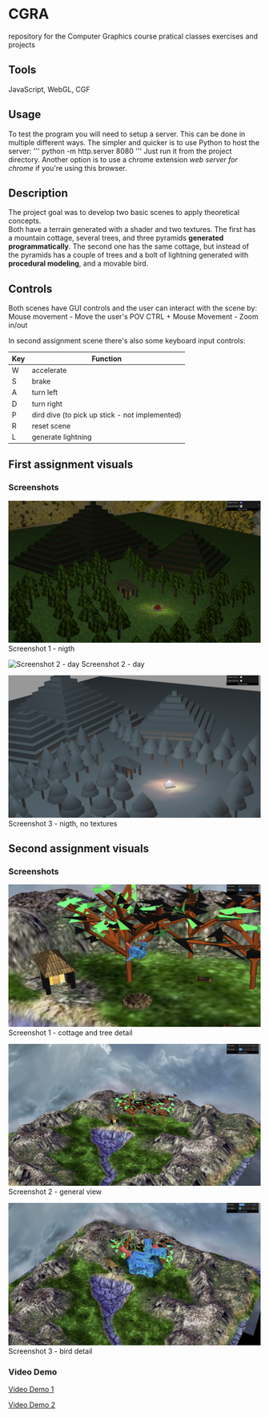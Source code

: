 # CGRA
repository for the Computer Graphics course pratical classes exercises and projects

## Tools
JavaScript, WebGL, CGF

## Usage
To test the program you will need to setup a server.
This can be done in multiple different ways. The simpler and quicker is to use Python to host the server:
'''
python -m http.server 8080
'''
Just run it from the project directory.
Another option is to use a chrome extension *web server for chrome* if you're using this browser.

## Description

The project goal was to develop two basic scenes to apply theoretical concepts.  
Both have a terrain generated with a shader and two textures. 
The first has a mountain cottage, several trees, and three pyramids **generated programmatically**. 
The second one has the same cottage, but instead of the pyramids has a couple of trees and a bolt of lightning generated with **procedural modeling**, and a movable bird.

## Controls

Both scenes have GUI controls and the user can interact with the scene by:
Mouse movement - Move the user's POV
CTRL + Mouse Movement - Zoom in/out

In second assignment scene there's also some keyboard input controls:

|  Key | Function   |
|---|-----|
| W  | accelerate   |
| S  | brake  |
|  A | turn left  |
|  D |  turn right |
|  P |  dird dive (to pick up stick - not implemented) |
|  R |  reset scene |
|  L | generate lightning  |

 
## First assignment visuals

### Screenshots

![Screenshot 1 - nigth](https://github.com/raulviana/FEUP-CGRA/blob/master/screenshots/TG1_1.png)
Screenshot 1 - nigth


![Screenshot 2 - day](https://github.com/raulviana/FEUP-CGRA/blob/master/screenshots/TG1_2.png)
Screenshot 2 - day


![Screenshot 3 - nigth, no textures](https://github.com/raulviana/FEUP-CGRA/blob/master/screenshots/TG1_3.png)
Screenshot 3 - nigth, no textures


## Second assignment visuals

### Screenshots

![Screenshot 1 - cottage and tree detail](https://github.com/raulviana/FEUP-CGRA/blob/master/screenshots/TG2_1.png)
Screenshot 1 - cottage and tree detail


![Screenshot 2 - general view](https://github.com/raulviana/FEUP-CGRA/blob/master/screenshots/TG2_2.png)
Screenshot 2 - general view


![Screenshot 3 - bird detail](https://github.com/raulviana/FEUP-CGRA/blob/master/screenshots/TG2_3.png)
Screenshot 3 - bird detail


### Video Demo
[Video Demo 1](https://youtu.be/YtD4dwaXr4k)


[Video Demo 2](https://youtu.be/pprtEyneYTg)



